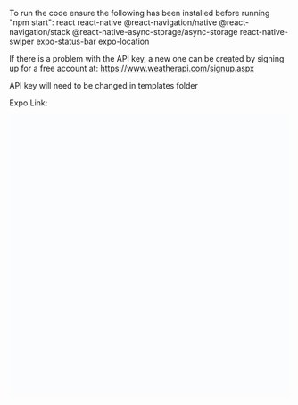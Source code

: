 To run the code ensure the following has been installed before running "npm start":
react
react-native
@react-navigation/native
@react-navigation/stack
@react-native-async-storage/async-storage
react-native-swiper
expo-status-bar
expo-location

If there is a problem with the API key, a new one can be created by signing up for a free account at: https://www.weatherapi.com/signup.aspx

API key will need to be changed in templates folder

Expo Link:
<div data-snack-id="@dcng/weather-app" data-snack-platform="android" data-snack-preview="true" data-snack-theme="light" style="overflow:hidden;background:#fbfcfd;border:1px solid var(--color-border);border-radius:4px;height:505px;width:100%"></div>
<script async src="https://snack.expo.dev/embed.js"></script>